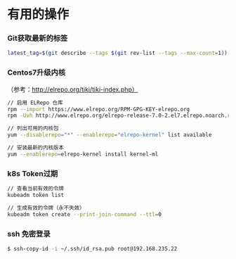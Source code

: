 # 有用的操作

### Git获取最新的标签
```bash
latest_tag=$(git describe --tags $(git rev-list --tags --max-count=1))
```

### Centos7升级内核

（参考：http://elrepo.org/tiki/tiki-index.php）
```bash
// 启用 ELRepo 仓库
rpm --import https://www.elrepo.org/RPM-GPG-KEY-elrepo.org
rpm -Uvh http://www.elrepo.org/elrepo-release-7.0-2.el7.elrepo.noarch.rpm

// 列出可用的内核包
yum --disablerepo="*" --enablerepo="elrepo-kernel" list available

// 安装最新的内核版本
yum --enablerepo=elrepo-kernel install kernel-ml
```

### k8s Token过期
```bash
// 查看当前有效的令牌
kubeadm token list

// 生成有效的令牌（永不失效）
kubeadm token create --print-join-command --ttl=0
```

### ssh 免密登录
```bash
$ ssh-copy-id -i ~/.ssh/id_rsa.pub root@192.168.235.22
```